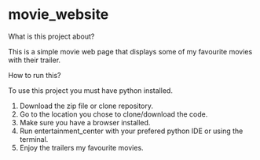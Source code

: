 # movie_website
What is this project about?

This is a simple movie web page that displays some of my favourite movies with their trailer.

How to run this?

To use this project you must have python installed.

1. Download the zip file or clone repository.
2. Go to the location you chose to clone/download the code.
3. Make sure you have a browser installed.
4. Run entertainment_center with your prefered python IDE or using the terminal.
5. Enjoy the trailers my favourite movies. 
